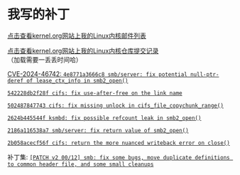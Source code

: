# 我写的补丁

[点击查看kernel.org网站上我的Linux内核邮件列表](https://lore.kernel.org/all/?q=chenxiaosong)

[点击查看kernel.org网站上我的Linux内核仓库提交记录](https://git.kernel.org/pub/scm/linux/kernel/git/next/linux-next.git/log/?qt=grep&q=chenxiaosong)（加载需要一丢丢时间哈）

[CVE-2024-46742: `4e8771a3666c8 smb/server: fix potential null-ptr-deref of lease_ctx_info in smb2_open()`](https://chenxiaosong.com/course/smb/patch/CVE-2024-46742.html)

[`542228db2f28f cifs: fix use-after-free on the link name`](https://patchwork.kernel.org/project/cifs-client/patch/20221104074441.634677-1-chenxiaosong2@huawei.com/)

[`502487847743 cifs: fix missing unlock in cifs_file_copychunk_range()`](https://patchwork.kernel.org/project/cifs-client/patch/20221119045159.1400244-1-chenxiaosong2@huawei.com/)

[`2624b445544f ksmbd: fix possible refcount leak in smb2_open()`](https://patchwork.kernel.org/project/cifs-client/patch/20230302135804.2583061-1-chenxiaosong2@huawei.com/)

[`2186a116538a7 smb/server: fix return value of smb2_open()`](https://lore.kernel.org/all/20240822082101.391272-2-chenxiaosong@chenxiaosong.com/)

[`2b058acecf56f cifs: return the more nuanced writeback error on close()`](https://lore.kernel.org/all/20220518145649.2487377-1-chenxiaosong2@huawei.com/)

补丁集: [`[PATCH v2 00/12] smb: fix some bugs, move duplicate definitions to common header file, and some small cleanups`](https://lore.kernel.org/all/20240822082101.391272-1-chenxiaosong@chenxiaosong.com/)
